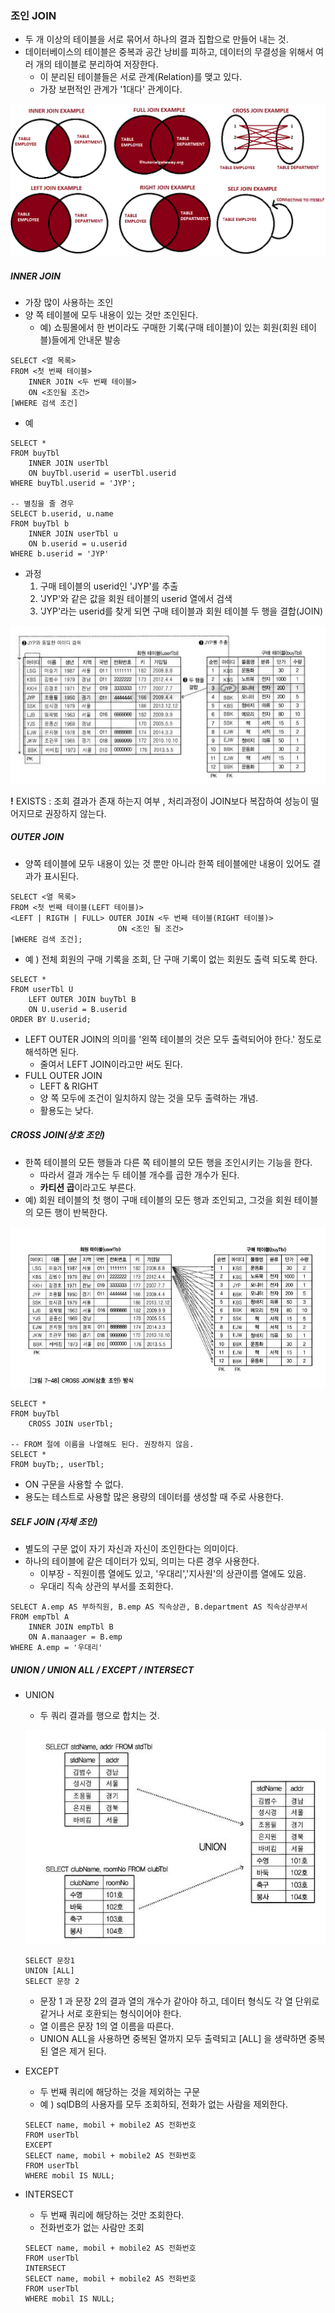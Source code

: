 ### 조인 JOIN

* 두 개 이상의 테이블을 서로 묶어서 하나의 결과 집합으로 만들어 내는 것.
* 데이터베이스의 테이블은 중복과 공간 낭비를 피하고, 데이터의 무결성을 위해서 여러 개의 테이블로 분리하여 저장한다.
  * 이 분리된 테이블들은 서로 관계(Relation)를 맺고 있다. 
  * 가장 보편적인 관계가 '1대다' 관계이다.



![](./img/7/5.png)





##### INNER JOIN

* 가장 많이 사용하는 조인
* 양 쪽 테이블에 모두 내용이 있는 것만 조인된다.
  * 예) 쇼핑몰에서 한 번이라도 구매한 기록(구매 테이블)이 있는 회원(회원 테이블)들에게 안내문 발송

```mssql
SELECT <열 목록>
FROM <첫 번째 테이블>
	INNER JOIN <두 번째 테이블>
	ON <조인될 조건>
[WHERE 검색 조건]
```

* 예

```mssql
SELECT *
FROM buyTbl
	INNER JOIN userTbl
	ON buyTbl.userid = userTbl.userid
WHERE buyTbl.userid = 'JYP';

-- 별칭을 줄 경우
SELECT b.userid, u.name
FROM buyTbl b
	INNER JOIN userTbl u
	ON b.userid = u.userid
WHERE b.userid = 'JYP'
```

* 과정
  1. 구매 테이블의 userid인 'JYP'를 추출
  2. 'JYP'와 같은 값을 회원 테이블의 userid 열에서 검색
  3. 'JYP'라는 userid를 찾게 되면 구매 테이블과 회원 테이블 두 행을 결합(JOIN)

![](./img/7/2.JPG)

**!** EXISTS : 조회 결과가 존재 하는지 여부 , 처리과정이 JOIN보다 복잡하여 성능이 떨어지므로 권장하지 않는다.



##### OUTER JOIN

* 양쪽 테이블에 모두 내용이 있는 것 뿐만 아니라 한쪽 테이블에만 내용이 있어도 결과가 표시된다.

```mssql
SELECT <열 목록>
FROM <첫 번째 테이블(LEFT 테이블)>
<LEFT | RIGTH | FULL> OUTER JOIN <두 번째 테이블(RIGHT 테이블)>
						ON <조인 될 조건>
[WHERE 검색 조건]; 
```

* 예 ) 전체 회원의 구매 기록을 조회, 단 구매 기록이 없는 회원도 출력 되도록 한다.

```mssql
SELECT *
FROM userTbl U
	LEFT OUTER JOIN buyTbl B
	ON U.userid = B.userid
ORDER BY U.userid;
```

* LEFT OUTER JOIN의 의미를 '왼쪽 테이블의 것은 모두 출력되어야 한다.' 정도로 해석하면 된다.
  * 줄여서 LEFT JOIN이라고만 써도 된다.
* FULL OUTER  JOIN 
  * LEFT & RIGHT
  * 양 쪽 모두에 조건이 일치하지 않는 것을 모두 출력하는 개념.
  * 활용도는 낮다.





##### CROSS JOIN(상호 조인)

* 한쪽 테이블의 모든 행들과 다른 쪽 테이블의 모든 행을 조인시키는 기능을 한다.
  * 따라서 결과 개수는 두 테이블 개수를 곱한 개수가 된다.
  * **카티션 곱**이라고도 부른다.
* 예) 회원 테이블의 첫 행이 구매 테이블의 모든 행과 조인되고, 그것을 회원 테이블의 모든 행이 반복한다.

![](./img/7/3.JPG)

```mssql
SELECT *
FROM buyTbl
	CROSS JOIN userTbl;
	
-- FROM 절에 이름을 나열해도 된다. 권장하지 않음.
SELECT *
FROM buyTb;, userTbl;
```

* ON 구문을 사용할 수 없다.
* 용도는 테스트로 사용할 많은 용량의 데이터를 생성할 때 주로 사용한다.





##### SELF JOIN (자체 조인)

* 별도의 구문 없이 자기 자신과 자신이 조인한다는 의미이다.
* 하나의 테이블에 같은 데이터가 있되, 의미는 다른 경우 사용한다.
  * 이부장 - 직원이름 열에도 있고, '우대리','지사원'의 상관이름 열에도 있음.
  * 우대리 직속 상관의 부서를 조회한다.

```mssql
SELECT A.emp AS 부하직원, B.emp AS 직속상관, B.department AS 직속상관부서
FROM empTbl A
	INNER JOIN empTbl B
	ON A.manaager = B.emp
WHERE A.emp = '우대리'
```







##### UNION / UNION ALL / EXCEPT / INTERSECT

* UNION

  * 두 쿼리 결과를 행으로 합치는 것.

  ![](./img/7/4.JPG)

  ```mssql
  SELECT 문장1
  UNION [ALL]
  SELECT 문장 2
  ```

  * 문장 1 과 문장 2의 결과 열의 개수가 같아야 하고, 데이터 형식도 각 열 단위로 같거나 서로 호환되는 형식이어야 한다.
  * 열 이름은 문장 1의 열 이름을 따른다.
  * UNION ALL을 사용하면 중복된 열까지 모두 출력되고 [ALL] 을 생략하면 중복된 열은 제거 된다.

* EXCEPT

  * 두 번째 쿼리에 해당하는 것을 제외하는 구문
  * 예 ) sqlDB의 사용자를 모두 조회하되, 전화가 없는 사람을 제외한다.

  ```mssql
  SELECT name, mobil + mobile2 AS 전화번호 
  FROM userTbl
  EXCEPT
  SELECT name, mobil + mobile2 AS 전화번호
  FROM userTbl
  WHERE mobil IS NULL;
  
  ```

* INTERSECT

  * 두 번째 쿼리에 해당하는 것만 조회한다.
  * 전화번호가 없는 사람만 조회

  ```mssql
  SELECT name, mobil + mobile2 AS 전화번호 
  FROM userTbl
  INTERSECT
  SELECT name, mobil + mobile2 AS 전화번호
  FROM userTbl
  WHERE mobil IS NULL;
  ```

